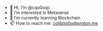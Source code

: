 - 👋 Hi, I’m @cqo0oqc
- 👀 I’m interested in Metaverse
- 🌱 I’m currently learning Blockchain
- 📫 How to reach me: colibqo0o@proton.me

<!---
cqo0oqc/cqo0oqc is a ✨ special ✨ repository because its `README.md` (this file) appears on your GitHub profile.
You can click the Preview link to take a look at your changes.
--->
